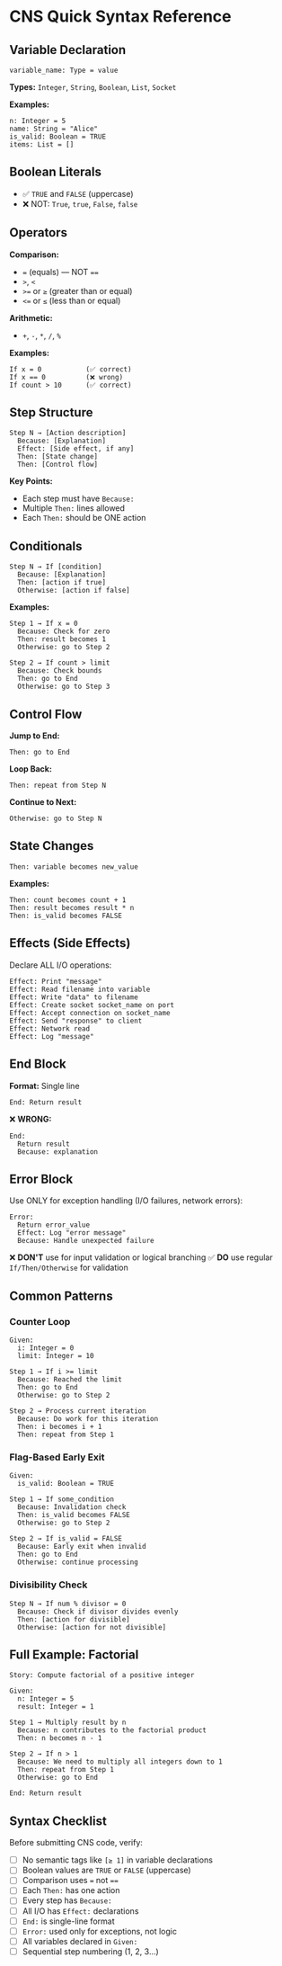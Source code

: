 # CNS Quick Syntax Reference

## Variable Declaration
```
variable_name: Type = value
```

**Types:** `Integer`, `String`, `Boolean`, `List`, `Socket`

**Examples:**
```
n: Integer = 5
name: String = "Alice"
is_valid: Boolean = TRUE
items: List = []
```

## Boolean Literals
- ✅ `TRUE` and `FALSE` (uppercase)
- ❌ NOT: `True`, `true`, `False`, `false`

## Operators

**Comparison:**
- `=` (equals) — NOT `==`
- `>`, `<`
- `>=` or `≥` (greater than or equal)
- `<=` or `≤` (less than or equal)

**Arithmetic:**
- `+`, `-`, `*`, `/`, `%`

**Examples:**
```
If x = 0           (✅ correct)
If x == 0          (❌ wrong)
If count > 10      (✅ correct)
```

## Step Structure

```
Step N → [Action description]
  Because: [Explanation]
  Effect: [Side effect, if any]
  Then: [State change]
  Then: [Control flow]
```

**Key Points:**
- Each step must have `Because:`
- Multiple `Then:` lines allowed
- Each `Then:` should be ONE action

## Conditionals

```
Step N → If [condition]
  Because: [Explanation]
  Then: [action if true]
  Otherwise: [action if false]
```

**Examples:**
```
Step 1 → If x = 0
  Because: Check for zero
  Then: result becomes 1
  Otherwise: go to Step 2

Step 2 → If count > limit
  Because: Check bounds
  Then: go to End
  Otherwise: go to Step 3
```

## Control Flow

**Jump to End:**
```
Then: go to End
```

**Loop Back:**
```
Then: repeat from Step N
```

**Continue to Next:**
```
Otherwise: go to Step N
```

## State Changes

```
Then: variable becomes new_value
```

**Examples:**
```
Then: count becomes count + 1
Then: result becomes result * n
Then: is_valid becomes FALSE
```

## Effects (Side Effects)

Declare ALL I/O operations:

```
Effect: Print "message"
Effect: Read filename into variable
Effect: Write "data" to filename
Effect: Create socket socket_name on port
Effect: Accept connection on socket_name
Effect: Send "response" to client
Effect: Network read
Effect: Log "message"
```

## End Block

**Format:** Single line

```
End: Return result
```

❌ **WRONG:**
```
End:
  Return result
  Because: explanation
```

## Error Block

Use ONLY for exception handling (I/O failures, network errors):

```
Error:
  Return error_value
  Effect: Log "error message"
  Because: Handle unexpected failure
```

❌ **DON'T** use for input validation or logical branching
✅ **DO** use regular `If/Then/Otherwise` for validation

## Common Patterns

### Counter Loop
```
Given:
  i: Integer = 0
  limit: Integer = 10

Step 1 → If i >= limit
  Because: Reached the limit
  Then: go to End
  Otherwise: go to Step 2

Step 2 → Process current iteration
  Because: Do work for this iteration
  Then: i becomes i + 1
  Then: repeat from Step 1
```

### Flag-Based Early Exit
```
Given:
  is_valid: Boolean = TRUE

Step 1 → If some_condition
  Because: Invalidation check
  Then: is_valid becomes FALSE
  Otherwise: go to Step 2

Step 2 → If is_valid = FALSE
  Because: Early exit when invalid
  Then: go to End
  Otherwise: continue processing
```

### Divisibility Check
```
Step N → If num % divisor = 0
  Because: Check if divisor divides evenly
  Then: [action for divisible]
  Otherwise: [action for not divisible]
```

## Full Example: Factorial

```cns
Story: Compute factorial of a positive integer

Given:
  n: Integer = 5
  result: Integer = 1

Step 1 → Multiply result by n
  Because: n contributes to the factorial product
  Then: n becomes n - 1

Step 2 → If n > 1
  Because: We need to multiply all integers down to 1
  Then: repeat from Step 1
  Otherwise: go to End

End: Return result
```

## Syntax Checklist

Before submitting CNS code, verify:

- [ ] No semantic tags like `[≥ 1]` in variable declarations
- [ ] Boolean values are `TRUE` or `FALSE` (uppercase)
- [ ] Comparison uses `=` not `==`
- [ ] Each `Then:` has one action
- [ ] Every step has `Because:`
- [ ] All I/O has `Effect:` declarations
- [ ] `End:` is single-line format
- [ ] `Error:` used only for exceptions, not logic
- [ ] All variables declared in `Given:`
- [ ] Sequential step numbering (1, 2, 3...)

